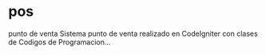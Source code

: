 # pos
punto de venta 
Sistema punto de venta realizado en CodeIgniter con clases de Codigos de Programacion...
